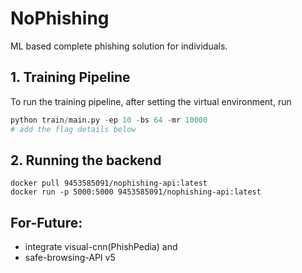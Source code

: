 # NoPhishing

ML based complete phishing solution for individuals.

## 1. Training Pipeline
To run the training pipeline, after setting the virtual environment, run
```python
python train/main.py -ep 10 -bs 64 -mr 10000 
# add the flag details below
``` 

## 2. Running the backend
```shell
docker pull 9453585091/nophishing-api:latest
docker run -p 5000:5000 9453585091/nophishing-api:latest
```

## For-Future:
* integrate visual-cnn(PhishPedia) and 
* safe-browsing-API v5